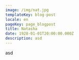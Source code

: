 ```yaml
---
image: /img/nat.jpg
templateKey: blog-post
locale: en
pageKey: page_blogpost
title: Natasha
date: 1928-01-01T20:00:00.000Z
description: asd
---
```

asd
